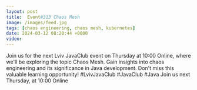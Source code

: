 ```yaml
---
layout: post
title:  Event#313 Chaos Mesh
image: /images/feed.jpg
tags: [chaos engineering, chaos mesh, kubernetes]
date: 2024-03-12 08:20:44 +0000
video: 
---
```


Join us for the next Lviv JavaClub event on Thursday at 10:00 Online, where we'll be exploring the topic Chaos Mesh. Gain insights into chaos engineering and its significance in Java development. Don't miss this valuable learning opportunity! #LvivJavaClub #JavaClub #Java
Join us next Thursday, at 10:00 Online

